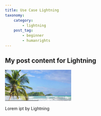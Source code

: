 ```yaml
---
title: Use Case Lightning
taxonomy:
    category:
        - lightning
    post_tag:
        - beginner
        - humanrights
---
```


## My post content for Lightning

![Test adding image](/_images/see.PNG)

Lorem ipt by Lightning
